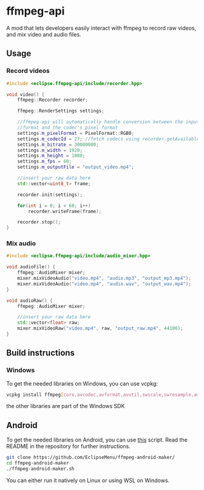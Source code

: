 # ffmpeg-api
A mod that lets developers easily interact with ffmpeg to record raw videos, and mix video and audio files.

## Usage

### Record videos

```cpp
#include <eclipse.ffmpeg-api/include/recorder.hpp>

void video() {
    ffmpeg::Recorder recorder;

    ffmpeg::RenderSettings settings;

    //ffmpeg-api will automatically handle conversion between the input pixel
    //format and the codec's pixel format
    settings.m_pixelFormat = PixelFormat::RGB0;
    settings.m_codecId = 27; //fetch codecs using recorder.getAvailableCodecs()
    settings.m_bitrate = 30000000;
    settings.m_width = 1920;
    settings.m_height = 1080;
    settings.m_fps = 60;
    settings.m_outputFile = "output_video.mp4";

    //insert your raw data here
    std::vector<uint8_t> frame;

    recorder.init(settings);

    for(int i = 0; i < 60; i++)
        recorder.writeFrame(frame);

    recorder.stop();
}
```

### Mix audio

```cpp
#include <eclipse.ffmpeg-api/include/audio_mixer.hpp>

void audioFile() {
    ffmpeg::AudioMixer mixer;
    mixer.mixVideoAudio("video.mp4", "audio.mp3", "output_mp3.mp4");
    mixer.mixVideoAudio("video.mp4", "audio.wav", "output_wav.mp4");
}

void audioRaw() {
    ffmpeg::AudioMixer mixer;

    //insert your raw data here
    std::vector<float> raw;
    mixer.mixVideoRaw("video.mp4", raw, "output_raw.mp4", 44100);
}
```

## Build instructions
### Windows
To get the needed libraries on Windows, you can use vcpkg:
```sh
vcpkg install ffmpeg[core,avcodec,avformat,avutil,swscale,swresample,amf,x264,x265,nvcodec]:x64-windows-static --recurse
```
the other libraries are part of the Windows SDK

## Android
To get the needed libraries on Android, you can use [this](https://github.com/EclipseMenu/ffmpeg-android-maker/) script. Read the README in the repository for further instructions.
```sh
git clone https://github.com/EclipseMenu/ffmpeg-android-maker/
cd ffmpeg-android-maker
./ffmpeg-android-maker.sh
```
You can either run it natively on Linux or using WSL on Windows.
